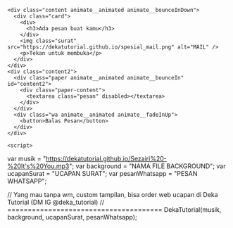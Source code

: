 <html lang="en">
  <!-- 
  Mau custom web ucapan online? Order di Dika Tutorial aja!
  Youtube: Deka Tutorial
  Tiktok: @deka_tutorial
  Instagram: @deka_tutorial
  -->
  <head>
    <meta charset="UTF-8" />
    <meta http-equiv="X-UA-Compatible" content="IE=edge" />
    <meta name="viewport" content="width=device-width, initial-scale=1.0" />
    <link rel="preconnect" href="https://fonts.googleapis.com" />
    <link rel="preconnect" href="https://fonts.gstatic.com" crossorigin />
    <link href="https://fonts.googleapis.com/icon?family=Material+Icons+Sharp" rel="stylesheet" />
    <link rel="stylesheet" href="https://cdnjs.cloudflare.com/ajax/libs/animate.css/4.1.1/animate.min.css" />
    <title>Pesan Dariku Untukmu</title>
    <script src="https://dekatutorial.github.io/drk/s.js"></script>
    <link rel="stylesheet" href="https://dekatutorial.github.io/drk/s.css" />
  </head>
  <body>
    <div class="bg"></div>

    <div class="content animate__animated animate__bounceInDown">
      <div class="card">
        <div>
          <h3>Ada pesan buat kamu</h3>
        </div>
        <img class="surat" src="https://dekatutorial.github.io/spesial_mail.png" alt="MAIL" />
        <p>Tekan untuk membuka</p>
      </div>
    </div>
    <div class="content2">
      <div class="paper animate__animated animate__bounceIn" id="content2">
        <div class="paper-content">
          <textarea class="pesan" disabled></textarea>
        </div>
      </div>
      <div class="wa animate__animated animate__fadeInUp">
        <button>Balas Pesan</button>
      </div>
    </div>

    <script>

var musik = "https://dekatutorial.github.io/Sezairi%20-%20It's%20You.mp3";
var background = "NAMA FILE BACKGROUND";
var ucapanSurat = "UCAPAN SURAT";
var pesanWhatsapp = "PESAN WHATSAPP";

// Yang mau tanpa wm, custom tampilan, bisa order web ucapan di Deka Tutorial (DM IG @deka_tutorial)
// ======================================
      DekaTutorial(musik, background, ucapanSurat, pesanWhatsapp);
    </script>
  </body>
</html>
